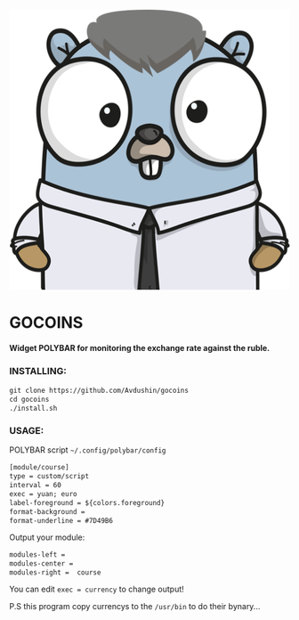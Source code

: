 <div align="center">
  <img src="logo.png" />
</div>



# GOCOINS

#### Widget POLYBAR for monitoring the exchange rate against the ruble.

### INSTALLING:

```text
git clone https://github.com/Avdushin/gocoins
cd gocoins
./install.sh
```

### USAGE:

POLYBAR script `~/.config/polybar/config`

```text
[module/course]
type = custom/script
interval = 60
exec = yuan; euro
label-foreground = ${colors.foreground}
format-background = 
format-underline = #7D49B6
```

Output your module:

```text
modules-left =   
modules-center = 
modules-right =  course
```



You can edit `exec = currency` to change output!



P.S this program copy currencys to the `/usr/bin` to do their bynary...



